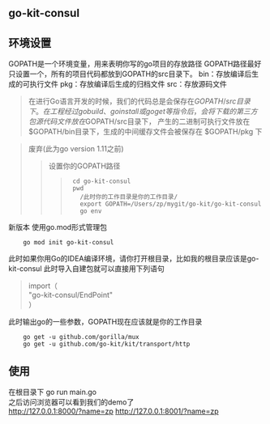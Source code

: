 ## go-kit-consul

## 环境设置
GOPATH是一个环境变量，用来表明你写的go项目的存放路径
GOPATH路径最好只设置一个，所有的项目代码都放到GOPATH的src目录下。
bin：存放编译后生成的可执行文件
pkg：存放编译后生成的归档文件
src：存放源码文件
>在进行Go语言开发的时候，我们的代码总是会保存在$GOPATH/src目录下。在工程经过go build、go install或go get等指令后，会将下载的第三方包源代码文件放在$GOPATH/src目录下， 产生的二进制可执行文件放在 $GOPATH/bin目录下，生成的中间缓存文件会被保存在 $GOPATH/pkg 下  

>废弃(此为go version 1.11之前)
>>设置你的GOPATH路径
>>>      cd go-kit-consul
>>>      pwd
>>>        /此时你的工作目录是你的工作目录/
>>>        export GOPATH=/Users/zp/mygit/go-kit/go-kit-consul
>>>        go env 

新版本 使用go.mod形式管理包  

        go mod init go-kit-consul
此时如果你用Go的IDEA编译环境，请你打开根目录，比如我的根目录应该是go-kit-consul
此时导入自建包就可以直接用下列语句
>import（  
>  "go-kit-consul/EndPoint"  
） 
 

此时输出go的一些参数，GOPATH现在应该就是你的工作目录  

        go get -u github.com/gorilla/mux
        go get -u github.com/go-kit/kit/transport/http
## 使用
在根目录下
        go run main.go  
之后访问浏览器可以看到我们的demo了  
http://127.0.0.1:8000/?name=zp
http://127.0.0.1:8001/?name=zp
